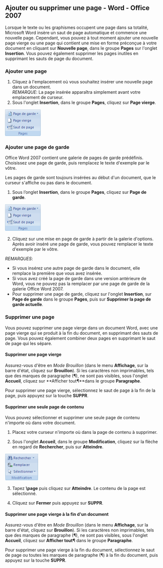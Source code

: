 
## Ajouter ou supprimer une page - Word - Office 2007

Lorsque le texte ou les graphismes occupent une page dans sa totalité, Microsoft Word insère un saut de page automatique et commence une nouvelle page. Cependant, vous pouvez à tout moment ajouter une nouvelle page vierge ou une page qui contient une mise en forme préconçue à votre document en cliquant sur **Nouvelle page**, dans le groupe **Pages** sur l'onglet **Insertion**. Vous pouvez également supprimer les pages inutiles en supprimant les sauts de page du document.

### Ajouter une page

1. Cliquez à l'emplacement où vous souhaitez insérer une nouvelle page dans un document.  
*REMARQUE*: La page insérée apparaîtra simplement avant votre emplacement de curseur.
2. Sous l'onglet **Insertion**, dans le groupe **Pages**, cliquez sur **Page vierge**.

![Ajuoter une page vierge](Ajouter-ou-supprimer-une-page-1.png)

### Ajouter une page de garde

Office Word 2007 contient une galerie de pages de garde prédéfinis. Choisissez une page de garde, puis remplacez le texte d'exemple par le vôtre.  

Les pages de garde sont toujours insérées au début d'un document, que le curseur s'affiche ou pas dans le document.

1. Sous l’onglet **Insertion**, dans le groupe **Pages**, cliquez sur **Page de garde**.

![Ajuoter une page de garde](Ajouter-ou-supprimer-une-page-1.png)

2. Cliquez sur une mise en page de garde à partir de la galerie d'options.  
Après avoir inséré une page de garde, vous pouvez remplacer le texte d'exemple par le vôtre.

*REMARQUES*:  

- Si vous insérez une autre page de garde dans le document, elle remplace la première que vous avez insérée.
- Si vous avez créé la page de garde dans une version antérieure de Word, vous ne pouvez pas la remplacer par une page de garde de la galerie Office Word 2007.
- Pour supprimer une page de garde, cliquez sur l'onglet **Insertion**, sur **Page de garde** dans le groupe **Pages**, puis sur **Supprimer la page de garde actuelle**.

### Supprimer une page

Vous pouvez supprimer une page vierge dans un document Word, avec une page vierge qui se produit à la fin du document, en supprimant des sauts de page. Vous pouvez également combiner deux pages en supprimant le saut de page qui les sépare.

#### Supprimer une page vierge

Assurez-vous d'être en *Mode Brouillon* (dans le menu **Affichage**, sur la barre d'état, cliquez sur **Brouillon**). Si les caractères non imprimables, tels que des marques de paragraphe (¶), ne
sont pas visibles, sous l'onglet **Accueil**, cliquez sur **Afficher tout¶**dans le groupe **Paragraphe**.

Pour supprimer une page vierge, sélectionnez le saut de page à la fin de la page, puis appuyez sur la touche **SUPPR**.

#### Supprimer une seule page de contenu

Vous pouvez sélectionner et supprimer une seule page de contenu n'importe où dans votre document.

1. Placez votre curseur n'importe où dans la page de contenu à supprimer.

2. Sous l'onglet **Accueil**, dans le groupe **Modification**, cliquez sur la flèche en regard de **Rechercher**, puis sur **Atteindre**.

![Supprimer une page](Ajouter-ou-supprimer-une-page-2.png)

3. Tapez **\page** puis cliquez sur **Atteindre**.
Le contenu de la page est sélectionné.

4. Cliquez sur **Fermer** puis appuyez sur **SUPPR**.

#### Supprimer une page vierge à la fin d'un document

Assurez-vous d'être en *Mode Brouillon* (dans le menu **Affichage**, sur la barre d'état, cliquez sur **Brouillon**). Si les caractères non imprimables, tels que des marques de paragraphe (¶), ne sont pas visibles, sous l'onglet **Accueil**, cliquez sur **Afficher tout¶** dans le groupe **Paragraphe**.

Pour supprimer une page vierge à la fin du document, sélectionnez le saut de page ou toutes les marques de paragraphe (¶) à la fin du document, puis appuyez sur la touche **SUPPR**.